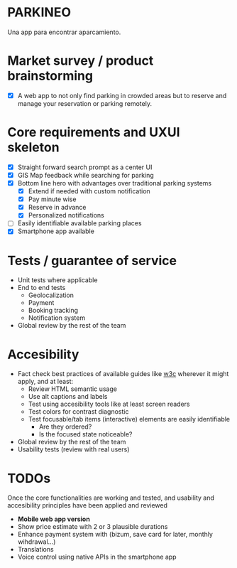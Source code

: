 # PARKINEO
Una app para encontrar aparcamiento.

# Market survey / product brainstorming
- [x] A web app to not only find parking in crowded areas but to reserve and manage your reservation or parking remotely.

# Core requirements and UXUI skeleton 
- [x] Straight forward search prompt as a center UI
- [x] GIS Map feedback while searching for parking
- [x] Bottom line hero with advantages over traditional parking systems
    - [x] Extend if needed with custom notification
    - [x] Pay minute wise
    - [x] Reserve in advance
    - [x] Personalized notifications
- [ ] Easily identifiable available parking places
- [x] Smartphone app available

# Tests / guarantee of service
- Unit tests where applicable
- End to end tests
    - Geolocalization
    - Payment
    - Booking tracking
    - Notification system
- Global review by the rest of the team

# Accesibility
- Fact check best practices of available guides like [w3c](https://www.w3.org/WAI/design-develop/) wherever it might apply, and at least:
    - Review HTML semantic usage
    - Use alt captions and labels
    - Test using accesibility tools like at least screen readers
    - Test colors for contrast diagnostic
    - Test focusable/tab items (interactive) elements are easily identifiable
        - Are they ordered?
        - Is the focused state noticeable?
- Global review by the rest of the team
- Usability tests (review with real users)


# TODOs
Once the core functionalities are working and tested, and usability and accesibility principles have been applied and reviewed
- **Mobile web app version**
- Show price estimate with 2 or 3 plausible durations
- Enhance payment system with (bizum, save card for later, monthly wihdrawal...)
- Translations
- Voice control using native APIs in the smartphone app
